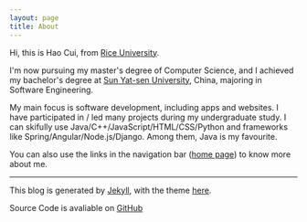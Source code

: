 ```yaml
---
layout: page
title: About
---
```


Hi, this is Hao Cui, from [Rice University](http://www.rice.edu/).

I'm now pursuing my master's degree of Computer Science, and I achieved my bachelor's degree at [Sun Yat-sen University](http://www.sysu.edu.cn/), China, majoring in Software Engineering.

My main focus is software development, including apps and websites. I have participated in / led many projects during my undergraduate study. I can skifully use Java/C++/JavaScript/HTML/CSS/Python and frameworks like Spring/Angular/Node.js/Django. Among them, Java is my favourite.

You can also use the links in the navigation bar ([home page](/)) to know more about me.

---

This blog is generated by [Jekyll](https://github.com/jekyll/jekyll), with the theme [here](https://github.com/AWEEKJ/Kiko-plus).

Source Code is avaliable on [GitHub](https://github.com/CuiH/Blog)

